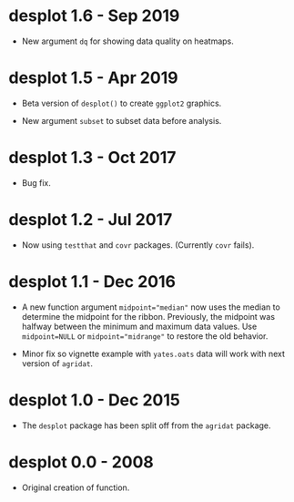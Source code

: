

# desplot 1.6 - Sep 2019

* New argument `dq` for showing data quality on heatmaps.

# desplot 1.5 - Apr 2019

* Beta version of `desplot()` to create `ggplot2` graphics.

* New argument `subset` to subset data before analysis.

# desplot 1.3 - Oct 2017

* Bug fix.

# desplot 1.2 - Jul 2017

* Now using `testthat` and `covr` packages. (Currently `covr` fails).

# desplot 1.1 - Dec 2016

* A new function argument `midpoint="median"` now uses the median to determine the midpoint for the ribbon. Previously, the midpoint was halfway between the minimum and maximum data values.  Use `midpoint=NULL` or `midpoint="midrange"` to restore the old behavior.

* Minor fix so vignette example with `yates.oats` data will work with next version of `agridat`.

# desplot 1.0 - Dec 2015

* The `desplot` package has been split off from the `agridat` package.

# desplot 0.0 - 2008

* Original creation of function.

